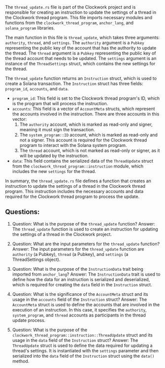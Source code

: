 
The `thread_update.rs` file is part of the Clockwork project and is responsible for creating an instruction to update the settings of a thread in the Clockwork thread program. This file imports necessary modules and functions from the `clockwork_thread_program`, `anchor_lang`, and `solana_program` libraries.

The main function in this file is `thread_update`, which takes three arguments: `authority`, `thread`, and `settings`. The `authority` argument is a `Pubkey` representing the public key of the account that has the authority to update the thread. The `thread` argument is a `Pubkey` representing the public key of the thread account that needs to be updated. The `settings` argument is an instance of the `ThreadSettings` struct, which contains the new settings for the thread.

The `thread_update` function returns an `Instruction` struct, which is used to create a Solana transaction. The `Instruction` struct has three fields: `program_id`, `accounts`, and `data`.

- `program_id`: This field is set to the Clockwork thread program's ID, which is the program that will process the instruction.
- `accounts`: This field is a vector of `AccountMeta` structs, which represent the accounts involved in the instruction. There are three accounts in this vector:
  1. The `authority` account, which is marked as read-only and signer, meaning it must sign the transaction.
  2. The `system_program::ID` account, which is marked as read-only and not a signer. This account is required for the Clockwork thread program to interact with the Solana system program.
  3. The `thread` account, which is not marked as read-only or signer, as it will be updated by the instruction.
- `data`: This field contains the serialized data of the `ThreadUpdate` struct from the `clockwork_thread_program::instruction` module, which includes the new `settings` for the thread.

In summary, the `thread_update.rs` file defines a function that creates an instruction to update the settings of a thread in the Clockwork thread program. This instruction includes the necessary accounts and data required for the Clockwork thread program to process the update.
## Questions: 
 1. Question: What is the purpose of the `thread_update` function?
   Answer: The `thread_update` function is used to create an instruction for updating the settings of a thread in the Clockwork project.

2. Question: What are the input parameters for the `thread_update` function?
   Answer: The input parameters for the `thread_update` function are `authority` (a Pubkey), `thread` (a Pubkey), and `settings` (a ThreadSettings object).

3. Question: What is the purpose of the `InstructionData` trait being imported from `anchor_lang`?
   Answer: The `InstructionData` trait is used to define how the data for an instruction is serialized and deserialized, which is required for creating the `data` field in the `Instruction` struct.

4. Question: What is the significance of the `AccountMeta` struct and its usage in the `accounts` field of the `Instruction` struct?
   Answer: The `AccountMeta` struct is used to define the accounts that are involved in the execution of an instruction. In this case, it specifies the `authority`, `system_program`, and `thread` accounts as participants in the thread update process.

5. Question: What is the purpose of the `clockwork_thread_program::instruction::ThreadUpdate` struct and its usage in the `data` field of the `Instruction` struct?
   Answer: The `ThreadUpdate` struct is used to define the data required for updating a thread's settings. It is instantiated with the `settings` parameter and then serialized into the `data` field of the `Instruction` struct using the `data()` method.
    